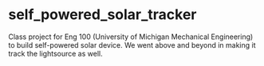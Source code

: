 # self_powered_solar_tracker
Class project for Eng 100 (University of Michigan Mechanical Engineering) to build self-powered solar device. We went above and beyond in making it track the lightsource as well.
